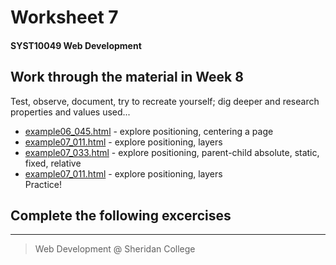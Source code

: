 # Worksheet 7
#### SYST10049 Web Development

## Work through the material in Week 8

Test, observe, document, try to recreate yourself; dig deeper and research properties and values used...
   * [example06_045.html](example06_045.html) - explore positioning, centering a page
   * [example07_011.html](example07_011.html) - explore positioning, layers
   * [example07_033.html](example07_033.html) - explore positioning, parent-child absolute, static, fixed, relative 
   * [example07_011.html](example07_011.html) - explore positioning, layers   
Practice!

## Complete the following excercises





---

> Web Development @ Sheridan College

